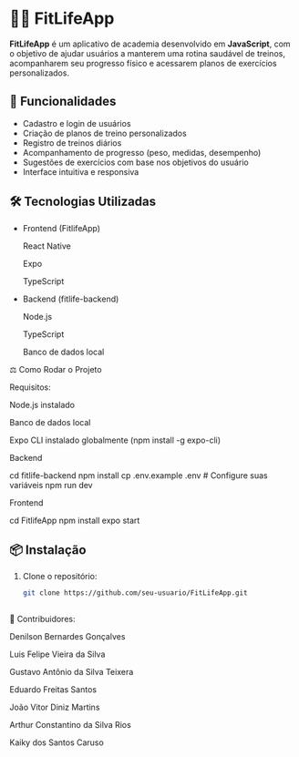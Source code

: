 # 🏋️‍♂️ FitLifeApp

**FitLifeApp** é um aplicativo de academia desenvolvido em **JavaScript**, com o objetivo de ajudar usuários a manterem uma rotina saudável de treinos, acompanharem seu progresso físico e acessarem planos de exercícios personalizados.

## 🚀 Funcionalidades

- Cadastro e login de usuários
- Criação de planos de treino personalizados
- Registro de treinos diários
- Acompanhamento de progresso (peso, medidas, desempenho)
- Sugestões de exercícios com base nos objetivos do usuário
- Interface intuitiva e responsiva

## 🛠️ Tecnologias Utilizadas

- Frontend (FitlifeApp)

  React Native 

  Expo

  TypeScript

- Backend (fitlife-backend)

  Node.js

  TypeScript

  Banco de dados local

⚖ Como Rodar o Projeto

Requisitos:

Node.js instalado

Banco de dados local

Expo CLI instalado globalmente (npm install -g expo-cli)

Backend

cd fitlife-backend
npm install
cp .env.example .env  # Configure suas variáveis
npm run dev

Frontend

cd FitlifeApp
npm install
expo start

## 📦 Instalação

1. Clone o repositório:
   ```bash
   git clone https://github.com/seu-usuario/FitLifeApp.git
 
   ```
👥 Contribuidores:

Denilson Bernardes Gonçalves

Luis Felipe Vieira da Silva

Gustavo Antônio da Silva Teixera

Eduardo Freitas Santos

João Vitor Diniz Martins

Arthur Constantino da Silva Rios

Kaiky dos Santos Caruso 

